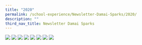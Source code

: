 ```yaml
---
title: "2020"
permalink: /school-experience/Newsletter-Damai-Sparks/2020/
description: ""
third_nav_title: Newsletter Damai Sparks
---
```

![](/images/DamaiBuzz/2020%20DMP20%20SPARKs%20FINAL-page-001.jpeg)
![](/images/DamaiBuzz/2020%20DMP20%20SPARKs%20FINAL-page-002.jpeg)
![](/images/DamaiBuzz/2020%20DMP20%20SPARKs%20FINAL-page-003.jpeg)
![](/images/DamaiBuzz/2020%20DMP20%20SPARKs%20FINAL-page-004.jpeg)
![](/images/DamaiBuzz/2020%20DMP20%20SPARKs%20FINAL-page-005.jpeg)
![](/images/DamaiBuzz/2020%20DMP20%20SPARKs%20FINAL-page-006.jpeg)
![](/images/DamaiBuzz/2020%20DMP20%20SPARKs%20FINAL-page-007.jpeg)
![](/images/DamaiBuzz/2020%20DMP20%20SPARKs%20FINAL-page-008.jpeg)